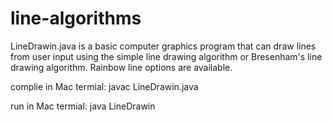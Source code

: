 # line-algorithms

LineDrawin.java is a basic computer graphics program that can draw lines from user 
input using the simple line drawing algorithm or Bresenham's line drawing algorithm.
Rainbow line options are available. 

complie in Mac termial: javac LineDrawin.java

run in Mac termial: java LineDrawin
